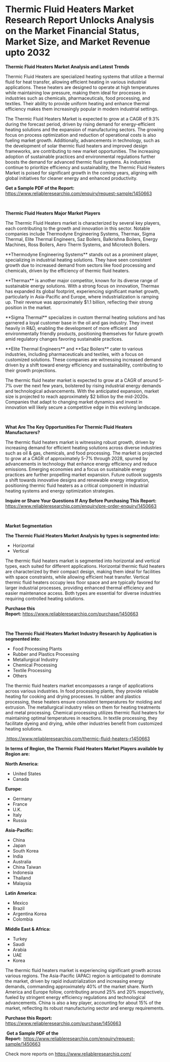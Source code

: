 <p><h1>Thermic Fluid Heaters Market Research Report Unlocks Analysis on the Market Financial Status, Market Size, and Market Revenue upto 2032</h1></p><p><strong>Thermic Fluid Heaters Market Analysis and Latest Trends</strong></p>
<p><p>Thermic Fluid Heaters are specialized heating systems that utilize a thermal fluid for heat transfer, allowing efficient heating in various industrial applications. These heaters are designed to operate at high temperatures while maintaining low pressure, making them ideal for processes in industries such as chemicals, pharmaceuticals, food processing, and textiles. Their ability to provide uniform heating and enhance thermal efficiency makes them increasingly popular in modern industrial settings.</p><p>The Thermic Fluid Heaters Market is expected to grow at a CAGR of 9.3% during the forecast period, driven by rising demand for energy-efficient heating solutions and the expansion of manufacturing sectors. The growing focus on process optimization and reduction of operational costs is also fueling market growth. Additionally, advancements in technology, such as the development of solar thermic fluid heaters and improved design frameworks, are contributing to new market opportunities. The increasing adoption of sustainable practices and environmental regulations further boosts the demand for advanced thermic fluid systems. As industries continue to prioritize efficiency and sustainability, the Thermic Fluid Heaters Market is poised for significant growth in the coming years, aligning with global initiatives for cleaner energy and enhanced productivity.</p></p>
<p><strong>Get a Sample PDF of the Report:&nbsp;</strong> <a href="https://www.reliableresearchiq.com/enquiry/request-sample/1450663?utm_campaign=2277&utm_medium=2&utm_source=Github&utm_content=ia&utm_term=09042025&utm_id=thermic-fluid-heaters">https://www.reliableresearchiq.com/enquiry/request-sample/1450663</a></p>
<p>&nbsp;</p>
<p><strong>Thermic Fluid Heaters Major Market Players</strong></p>
<p><p>The Thermic Fluid Heaters market is characterized by several key players, each contributing to the growth and innovation in this sector. Notable companies include Thermodyne Engineering Systems, Thermax, Sigma Thermal, Elite Thermal Engineers, Saz Boilers, Balkrishna Boilers, Energy Machines, Ross Boilers, Aero Therm Systems, and Microtech Boilers.</p><p>**Thermodyne Engineering Systems** stands out as a prominent player, specializing in industrial heating solutions. They have seen consistent growth due to increased demand from sectors like food processing and chemicals, driven by the efficiency of thermic fluid heaters.</p><p>**Thermax** is another major competitor, known for its diverse range of sustainable energy solutions. With a strong focus on innovation, Thermax has expanded its global footprint, experiencing significant market growth, particularly in Asia-Pacific and Europe, where industrialization is ramping up. Their revenue was approximately $1.1 billion, reflecting their strong position in the market.</p><p>**Sigma Thermal** specializes in custom thermal heating solutions and has garnered a loyal customer base in the oil and gas industry. They invest heavily in R&D, enabling the development of more efficient and environmentally friendly products, positioning themselves for future growth amid regulatory changes favoring sustainable practices.</p><p>**Elite Thermal Engineers** and **Saz Boilers** cater to various industries, including pharmaceuticals and textiles, with a focus on customized solutions. These companies are witnessing increased demand driven by a shift toward energy efficiency and sustainability, contributing to their growth projections.</p><p>The thermic fluid heater market is expected to grow at a CAGR of around 5-7% over the next few years, bolstered by rising industrial energy demands and technological advancements. With the anticipated expansion, market size is projected to reach approximately $2 billion by the mid-2020s. Companies that adapt to changing market dynamics and invest in innovation will likely secure a competitive edge in this evolving landscape.</p></p>
<p>&nbsp;</p>
<p><strong>What Are The Key Opportunities For Thermic Fluid Heaters Manufacturers?</strong></p>
<p><p>The thermic fluid heaters market is witnessing robust growth, driven by increasing demand for efficient heating solutions across diverse industries such as oil & gas, chemicals, and food processing. The market is projected to grow at a CAGR of approximately 5-7% through 2028, spurred by advancements in technology that enhance energy efficiency and reduce emissions. Emerging economies and a focus on sustainable energy practices are further propelling market expansion. Future outlook suggests a shift towards innovative designs and renewable energy integration, positioning thermic fluid heaters as a critical component in industrial heating systems and energy optimization strategies.</p></p>
<p><strong>Inquire or Share Your Questions If Any Before Purchasing This Report:</strong> <a href="https://www.reliableresearchiq.com/enquiry/pre-order-enquiry/1450663?utm_campaign=2277&utm_medium=2&utm_source=Github&utm_content=ia&utm_term=09042025&utm_id=thermic-fluid-heaters">https://www.reliableresearchiq.com/enquiry/pre-order-enquiry/1450663</a></p>
<p>&nbsp;</p>
<p><strong>Market Segmentation</strong></p>
<p><strong>The Thermic Fluid Heaters Market Analysis by types is segmented into:</strong></p>
<p><ul><li>Horizontal</li><li>Vertical</li></ul></p>
<p><p>The thermic fluid heaters market is segmented into horizontal and vertical types, each suited for different applications. Horizontal thermic fluid heaters are characterized by their compact design, making them ideal for facilities with space constraints, while allowing efficient heat transfer. Vertical thermic fluid heaters occupy less floor space and are typically favored for larger industrial processes, providing enhanced thermal efficiency and easier maintenance access. Both types are essential for diverse industries requiring controlled heating solutions.</p></p>
<p><strong>Purchase this Report:&nbsp;</strong><a href="https://www.reliableresearchiq.com/purchase/1450663?utm_campaign=2277&utm_medium=2&utm_source=Github&utm_content=ia&utm_term=09042025&utm_id=thermic-fluid-heaters">https://www.reliableresearchiq.com/purchase/1450663</a></p>
<p>&nbsp;</p>
<p><strong>The Thermic Fluid Heaters Market Industry Research by Application is segmented into:</strong></p>
<p><ul><li>Food Processing Plants</li><li>Rubber and Plastics Processing</li><li>Metallurgical Industry</li><li>Chemical Processing</li><li>Textile Processing</li><li>Others</li></ul></p>
<p><p>The thermic fluid heaters market encompasses a range of applications across various industries. In food processing plants, they provide reliable heating for cooking and drying processes. In rubber and plastics processing, these heaters ensure consistent temperatures for molding and extrusion. The metallurgical industry relies on them for heating treatments and metal processing. Chemical processing utilizes thermic fluid heaters for maintaining optimal temperatures in reactions. In textile processing, they facilitate dyeing and drying, while other industries benefit from customized heating solutions.</p></p>
<p><a href="https://www.reliableresearchiq.com/thermic-fluid-heaters-r1450663?utm_campaign=2277&utm_medium=2&utm_source=Github&utm_content=ia&utm_term=09042025&utm_id=thermic-fluid-heaters">&nbsp;https://www.reliableresearchiq.com/thermic-fluid-heaters-r1450663</a></p>
<p><strong>In terms of Region, the Thermic Fluid Heaters Market Players available by Region are:</strong></p>
<p>
    <p> <strong> North America: </strong>
        <ul>
            <li>United States</li>
            <li>Canada</li>
        </ul>
        </p> 
    <p> <strong> Europe: </strong>
        <ul>
            <li>Germany</li>
            <li>France</li>
            <li>U.K.</li>
            <li>Italy</li>
            <li>Russia</li>
        </ul>
        </p> 
    <p> <strong> Asia-Pacific: </strong>
        <ul>
            <li>China</li>
            <li>Japan</li>
            <li>South Korea</li>
            <li>India</li>
            <li>Australia</li>
            <li>China Taiwan</li>
            <li>Indonesia</li>
            <li>Thailand</li>
            <li>Malaysia</li>
        </ul>
        </p> 
    <p> <strong> Latin America: </strong>
        <ul>
            <li>Mexico</li>
            <li>Brazil</li>
            <li>Argentina Korea</li>
            <li>Colombia</li>
        </ul>
        </p> 
    <p> <strong> Middle East & Africa: </strong>
        <ul>
            <li>Turkey</li>
            <li>Saudi</li>
            <li>Arabia</li>
            <li>UAE</li>
            <li>Korea</li>
        </ul>
    </p>
    </p>
<p><p>The thermic fluid heaters market is experiencing significant growth across various regions. The Asia-Pacific (APAC) region is anticipated to dominate the market, driven by rapid industrialization and increasing energy demands, commanding approximately 40% of the market share. North America and Europe follow, contributing around 25% and 20% respectively, fueled by stringent energy efficiency regulations and technological advancements. China is also a key player, accounting for about 15% of the market, reflecting its robust manufacturing sector and energy requirements.</p></p>
<p><strong>Purchase this Report: </strong><a href="https://www.reliableresearchiq.com/purchase/1450663?utm_campaign=2277&utm_medium=2&utm_source=Github&utm_content=ia&utm_term=09042025&utm_id=thermic-fluid-heaters">https://www.reliableresearchiq.com/purchase/1450663</a></p>
<p>&nbsp;<strong>Get a Sample PDF of the Report:&nbsp;&nbsp;</strong><a href="https://www.reliableresearchiq.com/enquiry/request-sample/1450663?utm_campaign=2277&utm_medium=2&utm_source=Github&utm_content=ia&utm_term=09042025&utm_id=thermic-fluid-heaters">https://www.reliableresearchiq.com/enquiry/request-sample/1450663</a></p>
<p><strong></strong></p>
<p>Check more reports on <a href="https://www.reliableresearchiq.com/?utm_campaign=2277&utm_medium=2&utm_source=Github&utm_content=ia&utm_term=09042025&utm_id=thermic-fluid-heaters">https://www.reliableresearchiq.com/</a></p>